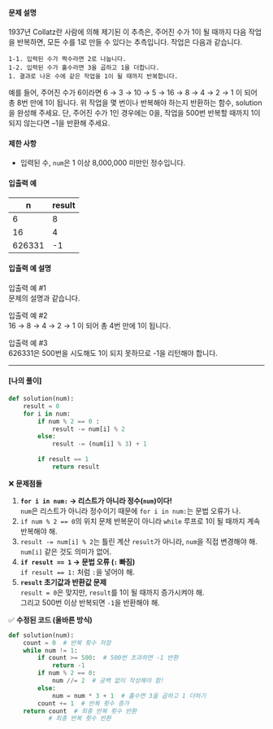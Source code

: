 #### 문제 설명

1937년 Collatz란 사람에 의해 제기된 이 추측은, 주어진 수가 1이 될 때까지 다음 작업을 반복하면, 모든 수를 1로 만들 수 있다는 추측입니다. 작업은 다음과 같습니다.

```
1-1. 입력된 수가 짝수라면 2로 나눕니다. 
1-2. 입력된 수가 홀수라면 3을 곱하고 1을 더합니다. 
1. 결과로 나온 수에 같은 작업을 1이 될 때까지 반복합니다. 
```

예를 들어, 주어진 수가 6이라면 6 → 3 → 10 → 5 → 16 → 8 → 4 → 2 → 1 이 되어 총 8번 만에 1이 됩니다. 위 작업을 몇 번이나 반복해야 하는지 반환하는 함수, solution을 완성해 주세요. 단, 주어진 수가 1인 경우에는 0을, 작업을 500번 반복할 때까지 1이 되지 않는다면 –1을 반환해 주세요.

#### 제한 사항

- 입력된 수, `num`은 1 이상 8,000,000 미만인 정수입니다.

#### 입출력 예

|n|result|
|---|---|
|6|8|
|16|4|
|626331|-1|

#### 입출력 예 설명

입출력 예 #1  
문제의 설명과 같습니다.

입출력 예 #2  
16 → 8 → 4 → 2 → 1 이 되어 총 4번 만에 1이 됩니다.

입출력 예 #3  
626331은 500번을 시도해도 1이 되지 못하므로 -1을 리턴해야 합니다.


------
#### [나의 풀이]
```python
def solution(num):
    result = 0
    for i in num:
        if num % 2 == 0 :
            result -= num[i] % 2
        else:
            result -= (num[i] % 3) + 1
            
        if result == 1
            return result
```

❌ **문제점들**
1. **`for i in num:` → 리스트가 아니라 정수(`num`)이다!**  
	`num`은 리스트가 아니라 정수이기 때문에 `for i in num:`는 문법 오류가 나.
2. `if num % 2 == 0`의 위치 문제
	반복문이 아니라 `while` 루프로 1이 될 때까지 계속 반복해야 해.
3. `result -= num[i] % 2`는 틀린 계산
	 `result`가 아니라, `num`을 직접 변경해야 해. `num[i]` 같은 것도 의미가 없어.
4. **`if result == 1` → 문법 오류 (`:` 빠짐)**  
    `if result == 1:` 처럼 `:`을 넣어야 해.
5. **`result` 초기값과 반환값 문제**  
    `result = 0`은 맞지만, `result`를 1이 될 때까지 증가시켜야 해.  
    그리고 500번 이상 반복되면 `-1`을 반환해야 해.


✅ **수정된 코드 (올바른 방식)**
```python
def solution(num):
    count = 0  # 반복 횟수 저장
    while num != 1:
        if count >= 500:  # 500번 초과하면 -1 반환
            return -1
        if num % 2 == 0:
            num //= 2  # 공백 없이 작성해야 함!
        else:
            num = num * 3 + 1  # 홀수면 3을 곱하고 1 더하기
        count += 1  # 반복 횟수 증가
    return count  # 최종 반복 횟수 반환
           # 최종 반복 횟수 반환

```











